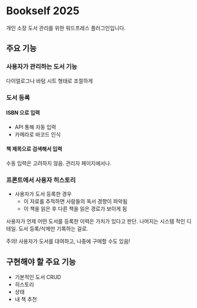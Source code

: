 # Bookself 2025

개인 소장 도서 관리를 위한 워드프레스 플러그인입니다.


## 주요 기능

### 사용자가 관리하는 도서 기능

다이얼로그나 바텀 시트 형태로 조절하게

### 도서 등록

#### ISBN 으로 입력

- API 통해 자동 입력
- 카메라로 바코드 인식

#### 책 제목으로 검색해서 입력

수동 입력은 고려하지 않음. 관리자 페이지에서나.

### 프론트에서 사용자 히스토리

- 사용자가 도서 등록한 경우
    - 이 자료를 추적하면 사람들의 독서 경향이 파악됨
    - 이 책을 읽은 후 다른 책을 읽은 경로가 보이게 됨

사용자가 언제 어떤 도서를 등록한 이력은 가치가 있다고 판단.
나머지는 시스템 적인 디테일.
도서 등록/삭제만 기록하는 걸로.

주의! 사용자가 도서를 대여하고, 나중에 구매할 수도 있음!

## 구현해야 할 주요 기능

- 기본적인 도서 CRUD
- 히스토리
- 상태
- 내 책 추천
